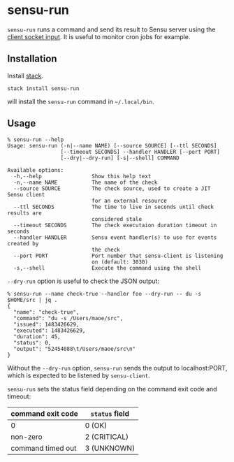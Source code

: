 # sensu-run

`sensu-run` runs a command and send its result to Sensu server using the [client socket input](https://sensuapp.org/docs/latest/reference/clients.html#client-socket-input). It is useful to monitor cron jobs for example.

## Installation

Install [stack](https://docs.haskellstack.org/en/stable/README/).

```
stack install sensu-run
```
will install the `sensu-run` command in `~/.local/bin`.

## Usage

```
% sensu-run --help
Usage: sensu-run (-n|--name NAME) [--source SOURCE] [--ttl SECONDS]
                 [--timeout SECONDS] --handler HANDLER [--port PORT]
                 [--dry|--dry-run] [-s|--shell] COMMAND

Available options:
  -h,--help                Show this help text
  -n,--name NAME           The name of the check
  --source SOURCE          The check source, used to create a JIT Sensu client
                           for an external resource
  --ttl SECONDS            The time to live in seconds until check results are
                           considered stale
  --timeout SECONDS        The check executaion duration timeout in seconds
  --handler HANDLER        Sensu event handler(s) to use for events created by
                           the check
  --port PORT              Port number that sensu-client is listening
                           on (default: 3030)
  -s,--shell               Execute the command using the shell
```

`--dry-run` option is useful to check the JSON output:

```
% sensu-run --name check-true --handler foo --dry-run -- du -s $HOME/src | jq .
{
  "name": "check-true",
  "command": "du -s /Users/maoe/src",
  "issued": 1483426629,
  "executed": 1483426629,
  "duration": 45,
  "status": 0,
  "output": "52454088\t/Users/maoe/src\n"
}
```

Without the `--dry-run` option, `sensu-run` sends the output to localhost:PORT, which is expected to be listened by `sensu-client`.

`sensu-run` sets the status field depending on the command exit code and timeout:

| command exit code | `status` field |
|-------------------|----------------|
| 0                 | 0 (OK)         |
| non-zero          | 2 (CRITICAL)   |
| command timed out | 3 (UNKNOWN)    |
